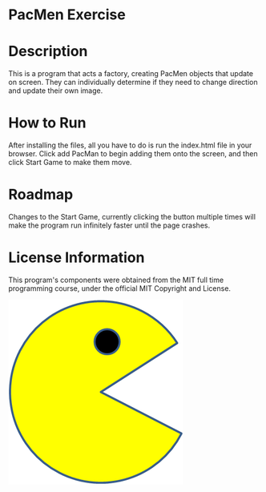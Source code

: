 # PacMen Exercise

<h1>Description</h1>
<p>This is a program that acts a factory, creating PacMen objects that update on screen.  They can individually determine if they need to change direction and update their own image.</p>

<h1>How to Run</h1>
<p>After installing the files, all you have to do is run the index.html file in your browser.  Click add PacMan to begin adding them onto the screen, and then click Start Game to make them move.</p>

<h1>Roadmap</h1>
<p>Changes to the Start Game, currently clicking the button multiple times will make the program run infinitely faster until the page crashes.</p>

<h1>License Information</h1>
<p>This program's components were obtained from the MIT full time programming course, under the official MIT Copyright and License.</p>


<img src="images/PacMan1.png">
